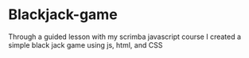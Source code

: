 # Blackjack-game

Through a guided lesson with my scrimba javascript course I created a simple black jack game using js, html, and CSS 
